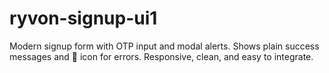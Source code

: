# ryvon-signup-ui1
Modern signup form with OTP input and modal alerts. Shows plain success messages and 🚫 icon for errors. Responsive, clean, and easy to integrate.
